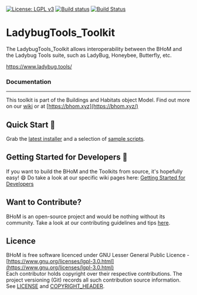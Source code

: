 [![License: LGPL v3](https://img.shields.io/badge/License-LGPL%20v3-blue.svg)](https://www.gnu.org/licenses/lgpl-3.0) [![Build status](https://ci.appveyor.com/api/projects/status/efytavqgb7nm64hk/branch/master?svg=true)](https://ci.appveyor.com/project/BHoMBot/ladybugtools-toolkit/branch/master) [![Build Status](https://dev.azure.com/BHoMBot/BHoM/_apis/build/status/LadybugTools_Toolkit/LadybugTools_Toolkit.CheckCore?branchName=master)](https://dev.azure.com/BHoMBot/BHoM/_build/latest?definitionId=219&branchName=master)

# LadybugTools_Toolkit 

The LadybugTools_Toolkit allows interoperability between the BHoM and the Ladybug Tools suite, such as LadyBug, Honeybee, Butterfly, etc.

https://www.ladybug.tools/

### Documentation

---
This toolkit is part of the Buildings and Habitats object Model. Find out more on our [wiki](https://github.com/BHoM/documentation/wiki) or at [https://bhom.xyz](https://bhom.xyz/)

## Quick Start 🚀 

Grab the [latest installer](https://bhom.xyz/) and a selection of [sample scripts](https://github.com/BHoM/samples).


## Getting Started for Developers 🤖 

If you want to build the BHoM and the Toolkits from source, it's hopefully easy! 😄 
Do take a look at our specific wiki pages here: [Getting Started for Developers](https://bhom.xyz/documentation/Contributing/Getting-started-for-developers/)


## Want to Contribute? ##

BHoM is an open-source project and would be nothing without its community. Take a look at our contributing guidelines and tips [here](https://github.com/BHoM/BHoM/blob/main/CONTRIBUTING.md).


## Licence ##

BHoM is free software licenced under GNU Lesser General Public Licence - [https://www.gnu.org/licenses/lgpl-3.0.html](https://www.gnu.org/licenses/lgpl-3.0.html)  
Each contributor holds copyright over their respective contributions.
The project versioning (Git) records all such contribution source information.
See [LICENSE](https://github.com/BHoM/BHoM/blob/main/LICENSE) and [COPYRIGHT_HEADER](https://github.com/BHoM/BHoM/blob/main/COPYRIGHT_HEADER.txt).

